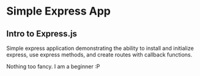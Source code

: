 # Simple Express App

## Intro to Express.js

Simple express application demonstrating the ability to install and initialize express, use express methods, and create routes with callback functions.

Nothing too fancy. I am a beginner :P